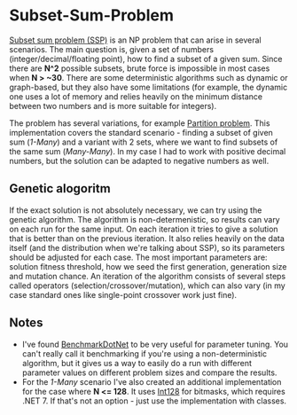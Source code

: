 # Subset-Sum-Problem
[Subset sum problem (SSP)](https://en.wikipedia.org/wiki/Subset_sum_problem) is an NP problem that can arise in several scenarios. The main question is, given a set of numbers (integer/decimal/floating point), how to find a subset of a given sum. Since there are **N^2** possible subsets, brute force is impossible in most cases when **N > ~30**. There are some deterministic algorithms such as dynamic or graph-based, but they also have some limitations (for example, the dynamic one uses a lot of memory and relies heavily on the minimum distance between two numbers and is more suitable for integers).

The problem has several variations, for example [Partition problem](https://en.wikipedia.org/wiki/Partition_problem). This implementation covers the standard scenario - finding a subset of given sum (*1-Many*) and a variant with 2 sets, where we want to find subsets of the same sum (*Many-Many*). In my case I had to work with positive decimal numbers, but the solution can be adapted to negative numbers as well.

## Genetic alogoritm
If the exact solution is not absolutely necessary, we can try using the genetic algorithm. The algorithm is non-determenistic, so results can vary on each run for the same input. On each iteration it tries to give a solution that is better than on the previous iteration. It also relies heavily on the data itself (and the distribution when we're talking about SSP), so its parameters should be adjusted for each case. The most important parameters are: solution fitness threshold, how we seed the first generation, generation size and mutation chance. An iteration of the algorithm consists of several steps called operators (selection/crossover/mutation), which can also vary (in my case standard ones like single-point crossover work just fine).

## Notes
- I've found [BenchmarkDotNet](https://github.com/dotnet/BenchmarkDotNet) to be very useful for parameter tuning. You can't really call it benchmarking if you're using a non-deterministic algorithm, but it gives us a way to easily do a run with different parameter values on different problem sizes and compare the results.
- For the *1-Many* scenario I've also created an additional implementation for the case where **N <= 128**. It uses [Int128](https://learn.microsoft.com/en-us/dotnet/api/system.int128?view=net-7.0) for bitmasks, which requires .NET 7. If that's not an option - just use the implementation with classes.
